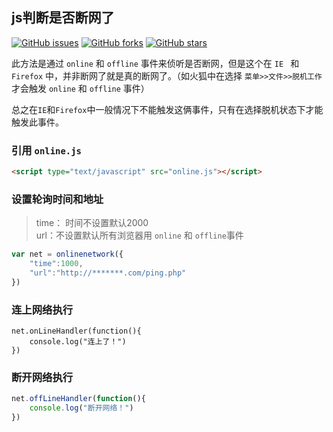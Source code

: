 ## js判断是否断网了

[![GitHub issues](https://img.shields.io/github/issues/jaywcjlove/onlinenetwork.svg)](https://github.com/jaywcjlove/onlinenetwork/issues) [![GitHub forks](https://img.shields.io/github/forks/jaywcjlove/onlinenetwork.svg)](https://github.com/jaywcjlove/onlinenetwork/network) [![GitHub stars](https://img.shields.io/github/stars/jaywcjlove/onlinenetwork.svg)](https://github.com/jaywcjlove/onlinenetwork/stargazers)

此方法是通过 `online` 和 `offline` 事件来侦听是否断网，但是这个在 `IE ` 和 `Firefox` 中，并非断网了就是真的断网了。（如火狐中在选择 `菜单>>文件>>脱机工作`才会触发 `online` 和 `offline` 事件）    

总之在`IE`和`Firefox`中一般情况下不能触发这俩事件，只有在选择脱机状态下才能触发此事件。

### 引用 `online.js`

```html
<script type="text/javascript" src="online.js"></script>
```

### 设置轮询时间和地址
> time： 时间不设置默认2000  
> url：不设置默认所有浏览器用 `online` 和 `offline`事件  

```js
var net = onlinenetwork({
    "time":1000,
    "url":"http://*******.com/ping.php"
})
```

### 连上网络执行

```
net.onLineHandler(function(){
    console.log("连上了！")
})
```

### 断开网络执行

```js
net.offLineHandler(function(){
    console.log("断开网络！")
})
```

